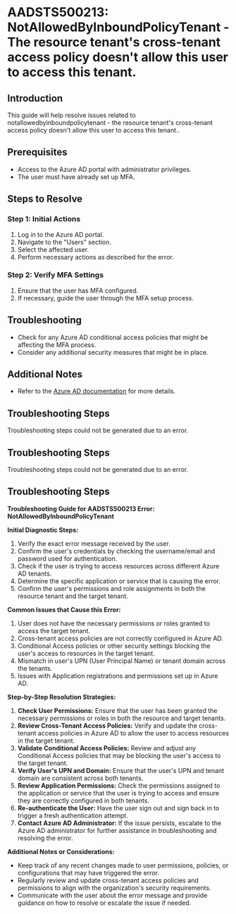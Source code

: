 # AADSTS500213: NotAllowedByInboundPolicyTenant - The resource tenant's cross-tenant access policy doesn't allow this user to access this tenant.

## Introduction

This guide will help resolve issues related to notallowedbyinboundpolicytenant -
the resource tenant's cross-tenant access policy doesn't allow this user to
access this tenant..

## Prerequisites

* Access to the Azure AD portal with administrator privileges.
* The user must have already set up MFA.

## Steps to Resolve

### Step 1: Initial Actions

1. Log in to the Azure AD portal.
2. Navigate to the "Users" section.
3. Select the affected user.
4. Perform necessary actions as described for the error.

### Step 2: Verify MFA Settings

1. Ensure that the user has MFA configured.
2. If necessary, guide the user through the MFA setup process.

## Troubleshooting

* Check for any Azure AD conditional access policies that might be affecting the
  MFA process.
* Consider any additional security measures that might be in place.

## Additional Notes

* Refer to the
  [Azure AD documentation](https://learn.microsoft.com/en-us/azure/active-directory/)
  for more details.

## Troubleshooting Steps

Troubleshooting steps could not be generated due to an error.

## Troubleshooting Steps

Troubleshooting steps could not be generated due to an error.

## Troubleshooting Steps

**Troubleshooting Guide for AADSTS500213 Error:
NotAllowedByInboundPolicyTenant**

**Initial Diagnostic Steps:**

1. Verify the exact error message received by the user.
2. Confirm the user's credentials by checking the username/email and password
   used for authentication.
3. Check if the user is trying to access resources across different Azure AD
   tenants.
4. Determine the specific application or service that is causing the error.
5. Confirm the user's permissions and role assignments in both the resource
   tenant and the target tenant.

**Common Issues that Cause this Error:**

1. User does not have the necessary permissions or roles granted to access the
   target tenant.
2. Cross-tenant access policies are not correctly configured in Azure AD.
3. Conditional Access policies or other security settings blocking the user's
   access to resources in the target tenant.
4. Mismatch in user's UPN (User Principal Name) or tenant domain across the
   tenants.
5. Issues with Application registrations and permissions set up in Azure AD.

**Step-by-Step Resolution Strategies:**

1. **Check User Permissions:** Ensure that the user has been granted the
   necessary permissions or roles in both the resource and target tenants.
2. **Review Cross-Tenant Access Policies:** Verify and update the cross-tenant
   access policies in Azure AD to allow the user to access resources in the
   target tenant.
3. **Validate Conditional Access Policies:** Review and adjust any Conditional
   Access policies that may be blocking the user's access to the target tenant.
4. **Verify User's UPN and Domain:** Ensure that the user's UPN and tenant
   domain are consistent across both tenants.
5. **Review Application Permissions:** Check the permissions assigned to the
   application or service that the user is trying to access and ensure they are
   correctly configured in both tenants.
6. **Re-authenticate the User:** Have the user sign out and sign back in to
   trigger a fresh authentication attempt.
7. **Contact Azure AD Administrator:** If the issue persists, escalate to the
   Azure AD administrator for further assistance in troubleshooting and
   resolving the error.

**Additional Notes or Considerations:**

* Keep track of any recent changes made to user permissions, policies, or
  configurations that may have triggered the error.
* Regularly review and update cross-tenant access policies and permissions to
  align with the organization's security requirements.
* Communicate with the user about the error message and provide guidance on how
  to resolve or escalate the issue if needed.

